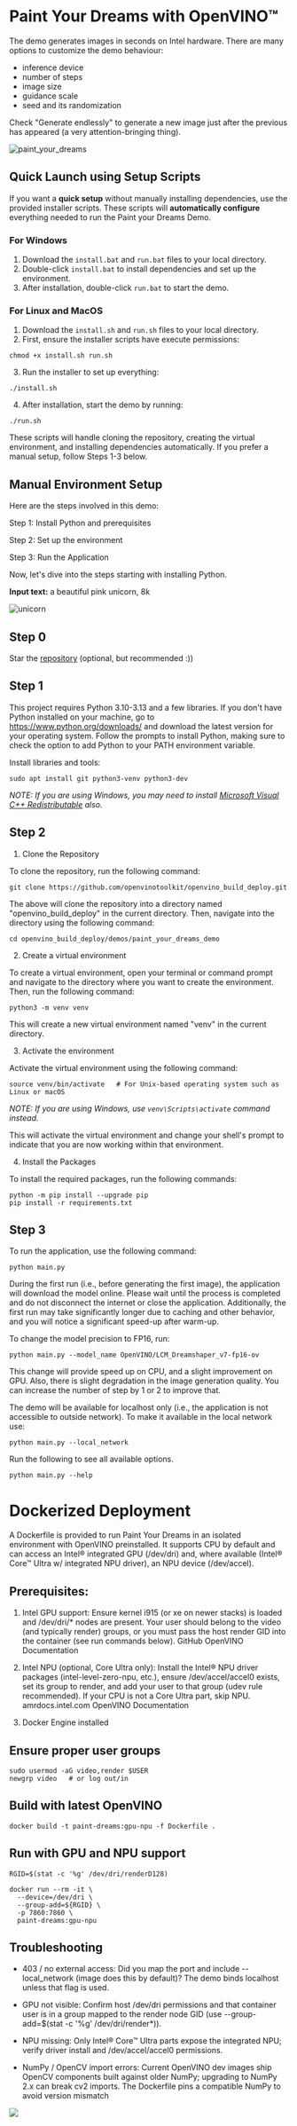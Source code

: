 # Paint Your Dreams with OpenVINO™

The demo generates images in seconds on Intel hardware. There are many options to customize the demo behaviour:
- inference device
- number of steps
- image size
- guidance scale
- seed and its randomization

Check "Generate endlessly" to generate a new image just after the previous has appeared (a very attention-bringing thing).

![paint_your_dreams](https://github.com/user-attachments/assets/1782e9c9-7b01-4862-9c60-207f9c3a95ac)

## Quick Launch using Setup Scripts

If you want a **quick setup** without manually installing dependencies, use the provided installer scripts. These scripts will **automatically configure** everything needed to run the Paint your Dreams Demo.

### **For Windows**
1. Download the `install.bat` and `run.bat` files to your local directory.
2. Double-click `install.bat` to install dependencies and set up the environment.
3. After installation, double-click `run.bat` to start the demo.

### **For Linux and MacOS**
1. Download the `install.sh` and `run.sh` files to your local directory.
2. First, ensure the installer scripts have execute permissions:
```shell
chmod +x install.sh run.sh
```
3. Run the installer to set up everything:
```shell
./install.sh
```
4. After installation, start the demo by running:
```shell
./run.sh
```
These scripts will handle cloning the repository, creating the virtual environment, and installing dependencies automatically. If you prefer a manual setup, follow Steps 1-3 below.

## Manual Environment Setup

Here are the steps involved in this demo:

Step 1: Install Python and prerequisites

Step 2: Set up the environment

Step 3: Run the Application

Now, let's dive into the steps starting with installing Python.

**Input text:** a beautiful pink unicorn, 8k

![unicorn](https://user-images.githubusercontent.com/29454499/277367065-13a8f622-8ea7-4d12-b3f8-241d4499305e.png)

## Step 0

Star the [repository](https://github.com/openvinotoolkit/openvino_build_deploy) (optional, but recommended :))

## Step 1

This project requires Python 3.10-3.13 and a few libraries. If you don't have Python installed on your machine, go to https://www.python.org/downloads/ and download the latest version for your operating system. Follow the prompts to install Python, making sure to check the option to add Python to your PATH environment variable.

Install libraries and tools:

```shell
sudo apt install git python3-venv python3-dev
```

_NOTE: If you are using Windows, you may need to install [Microsoft Visual C++ Redistributable](https://aka.ms/vs/16/release/vc_redist.x64.exe) also._

## Step 2

1. Clone the Repository

To clone the repository, run the following command:

```shell
git clone https://github.com/openvinotoolkit/openvino_build_deploy.git
```

The above will clone the repository into a directory named "openvino_build_deploy" in the current directory. Then, navigate into the directory using the following command:

```shell
cd openvino_build_deploy/demos/paint_your_dreams_demo
```

2. Create a virtual environment

To create a virtual environment, open your terminal or command prompt and navigate to the directory where you want to create the environment. Then, run the following command:

```shell
python3 -m venv venv
```
This will create a new virtual environment named "venv" in the current directory.

3. Activate the environment

Activate the virtual environment using the following command:

```shell
source venv/bin/activate   # For Unix-based operating system such as Linux or macOS
```

_NOTE: If you are using Windows, use `venv\Scripts\activate` command instead._

This will activate the virtual environment and change your shell's prompt to indicate that you are now working within that environment.

4. Install the Packages

To install the required packages, run the following commands:

```shell
python -m pip install --upgrade pip 
pip install -r requirements.txt
```

## Step 3

To run the application, use the following command:

```shell
python main.py
```

During the first run (i.e., before generating the first image), the application will download the model online. Please wait until the process is completed and do not disconnect the internet or close the application. Additionally, the first run may take significantly longer due to caching and other behavior, and you will notice a significant speed-up after warm-up. 

To change the model precision to FP16, run:

```shell
python main.py --model_name OpenVINO/LCM_Dreamshaper_v7-fp16-ov
```

This change will provide speed up on CPU, and a slight improvement on GPU. Also, there is slight degradation in the image generation quality. You can increase the number of step by 1 or 2 to improve that.  

The demo will be available for localhost only (i.e., the application is not accessible to outside network). To make it available in the local network use:

```shell
python main.py --local_network
```

Run the following to see all available options.

```shell
python main.py --help
```

# Dockerized Deployment 

A Dockerfile is provided to run Paint Your Dreams in an isolated environment with OpenVINO preinstalled. It supports CPU by default and can access an Intel® integrated GPU (/dev/dri) and, where available (Intel® Core™ Ultra w/ integrated NPU driver), an NPU device (/dev/accel). 

## Prerequisites:
1) Intel GPU support: Ensure kernel i915 (or xe on newer stacks) is loaded and /dev/dri/* nodes are present. Your user should belong to the video (and typically render) groups, or you must pass the host render GID into the container (see run commands below). 
GitHub
OpenVINO Documentation

2) Intel NPU (optional, Core Ultra only): Install the Intel® NPU driver packages (intel-level-zero-npu, etc.), ensure /dev/accel/accel0 exists, set its group to render, and add your user to that group (udev rule recommended). If your CPU is not a Core Ultra part, skip NPU. 
amrdocs.intel.com
OpenVINO Documentation

3) Docker Engine installed

## Ensure proper user groups
```shell
sudo usermod -aG video,render $USER
newgrp video   # or log out/in
```

## Build with latest OpenVINO

```shell
docker build -t paint-dreams:gpu-npu -f Dockerfile .
```

## Run with GPU and NPU support

```shell
RGID=$(stat -c '%g' /dev/dri/renderD128)

docker run --rm -it \
  --device=/dev/dri \
  --group-add=${RGID} \
  -p 7860:7860 \
  paint-dreams:gpu-npu
```

## Troubleshooting

- 403 / no external access: Did you map the port and include --local_network (image does this by default)? The demo binds localhost unless that flag is used. 

- GPU not visible: Confirm host /dev/dri permissions and that container user is in a group mapped to the render node GID (use --group-add=$(stat -c '%g' /dev/dri/render*)). 

- NPU missing: Only Intel® Core™ Ultra parts expose the integrated NPU; verify driver install and /dev/accel/accel0 permissions. 

- NumPy / OpenCV import errors: Current OpenVINO dev images ship OpenCV components built against older NumPy; upgrading to NumPy 2.x can break cv2 imports. The Dockerfile pins a compatible NumPy to avoid version mismatch

[//]: # (telemetry pixel)
<img referrerpolicy="no-referrer-when-downgrade" src="https://static.scarf.sh/a.png?x-pxid=7003a37c-568d-40a5-9718-0d021d8589ca&project=demos/paint_your_dreams_demo&file=README.md" />
